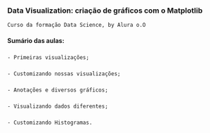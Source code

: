 ### Data Visualization: criação de gráficos com o Matplotlib
    Curso da formação Data Science, by Alura o.O

#### Sumário das aulas:

###
    - Primeiras visualizações;
###
    - Customizando nossas visualizações;
###
    - Anotações e diversos gráficos;
###
    - Visualizando dados diferentes;
###
    - Customizando Histogramas.